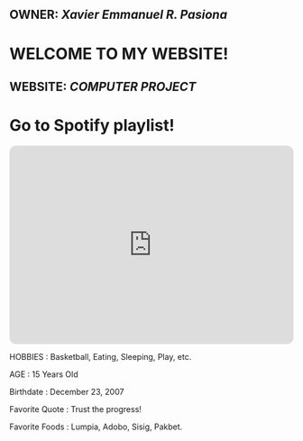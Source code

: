 ## OWNER: *Xavier Emmanuel R. Pasiona*

# WELCOME TO MY WEBSITE!

## WEBSITE: *COMPUTER PROJECT*


# Go to Spotify playlist!

<iframe style="border-radius:12px" src="https://open.spotify.com/embed/playlist/17raysHT7AlVodoeKgpfEE?utm_source=generator" width="100%" height="352" frameBorder="0" allowfullscreen="" allow="autoplay; clipboard-write; encrypted-media; fullscreen; picture-in-picture" loading="lazy"></iframe>

HOBBIES : Basketball, Eating, Sleeping, Play, etc.

AGE : 15 Years Old

Birthdate : December 23, 2007

Favorite Quote : Trust the progress!

Favorite Foods : Lumpia, Adobo, Sisig, Pakbet.




